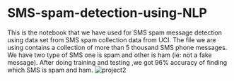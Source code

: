 # SMS-spam-detection-using-NLP
This is the notebook that we have used for SMS spam message detection using data set from SMS spam collection data from UCI.
The file we are using contains a collection of more than 5 thousand SMS phone messages.
We have two type of SMS one is spam and other is ham (ie: not a fake message).
After doing training and testing ,we got 96% accuracy of finding which SMS is spam and ham.
![project2](https://user-images.githubusercontent.com/77436258/153758024-2a68252f-db35-4412-bbb2-fa6455464fe6.gif)
